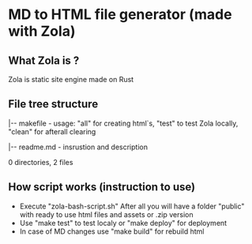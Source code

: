 # MD to HTML file generator (made with Zola)

## What Zola is ?

Zola is static site engine made on Rust

## File tree structure 

|-- makefile      - usage: "all" for creating html`s, "test" to test Zola locally, "clean" for afterall clearing

|-- readme.md     - insrustion and description


0 directories, 2 files

## How script works (instruction to use)

- Execute "zola-bash-script.sh" 
After all you will have a folder "public" with ready to use html files and assets or .zip version
- Use "make test" to test localy or "make deploy" for deployment
- In case of MD changes use "make build" for rebuild html